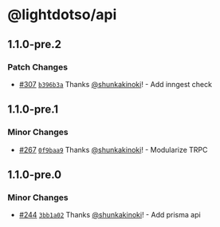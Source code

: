 # @lightdotso/api

## 1.1.0-pre.2

### Patch Changes

- [#307](https://github.com/LightDotSo/LightDotSo/pull/307) [`b396b3a`](https://github.com/LightDotSo/LightDotSo/commit/b396b3a5ad71815f42f3b264a38f8dca2de5bd47) Thanks [@shunkakinoki](https://github.com/shunkakinoki)! - Add inngest check

## 1.1.0-pre.1

### Minor Changes

- [#267](https://github.com/LightDotSo/LightDotSo/pull/267) [`0f9baa9`](https://github.com/LightDotSo/LightDotSo/commit/0f9baa9c9a495ef138464f6becb524937a8f7a26) Thanks [@shunkakinoki](https://github.com/shunkakinoki)! - Modularize TRPC

## 1.1.0-pre.0

### Minor Changes

- [#244](https://github.com/LightDotSo/LightDotSo/pull/244) [`3bb1a02`](https://github.com/LightDotSo/LightDotSo/commit/3bb1a02026dbf1493321d68226ea959ad18c19c0) Thanks [@shunkakinoki](https://github.com/shunkakinoki)! - Add prisma api
